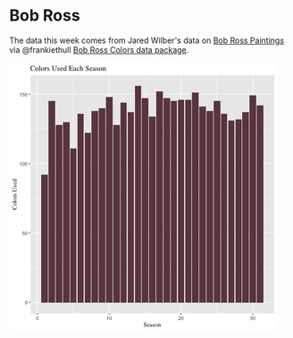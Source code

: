 # Bob Ross 

The data this week comes from Jared Wilber's data on [Bob Ross Paintings](https://github.com/jwilber/Bob_Ross_Paintings/blob/master/data/bob_ross_paintings.csv) via @frankiethull [Bob Ross Colors data package](https://github.com/frankiethull/BobRossColors).

![](plot.png)